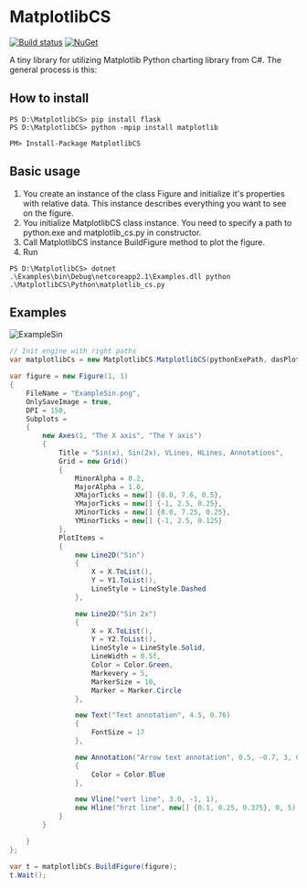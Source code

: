 # MatplotlibCS

[![Build status](https://ci.appveyor.com/api/projects/status/9kwdn26qx7oh6mho/branch/master?svg=true)](https://ci.appveyor.com/project/itgloballlc/matplotlibcs/branch/master)
[![NuGet](https://img.shields.io/nuget/v/MatplotlibCS.svg?maxAge=2592000)](https://www.nuget.org/packages/MatplotlibCS/)

A tiny library for utilizing Matplotlib Python charting library from C#. The general process is this:

## How to install
```
PS D:\MatplotlibCS> pip install flask
PS D:\MatplotlibCS> python -mpip install matplotlib
```
```
PM> Install-Package MatplotlibCS
```
## Basic usage

1. You create an instance of the class Figure and initialize it's properties with relative data. This instance describes everything you want to see on the figure.
2. You initialize MatplotlibCS class instance. You need to specify a path to python.exe and matplotlib_cs.py in constructor.
3. Call MatplotlibCS instance BuildFigure method to plot the figure.
4. Run
```
PS D:\MatplotlibCS> dotnet .\Examples\bin\Debug\netcoreapp2.1\Examples.dll python .\MatplotlibCS\Python\matplotlib_cs.py
```
## Examples
![ExampleSin](http://i.imgur.com/SXUEFCT.png)

```csharp
// Init engine with right paths
var matplotlibCs = new MatplotlibCS.MatplotlibCS(pythonExePath, dasPlotPyPath);

var figure = new Figure(1, 1)
{
    FileName = "ExampleSin.png",
    OnlySaveImage = true,
    DPI = 150,
    Subplots =
    {
        new Axes(1, "The X axis", "The Y axis")
        {
            Title = "Sin(x), Sin(2x), VLines, HLines, Annotations",
            Grid = new Grid()
            {
                MinorAlpha = 0.2,
                MajorAlpha = 1.0,
                XMajorTicks = new[] {0.0, 7.6, 0.5},
                YMajorTicks = new[] {-1, 2.5, 0.25},
                XMinorTicks = new[] {0.0, 7.25, 0.25},
                YMinorTicks = new[] {-1, 2.5, 0.125}
            },
            PlotItems =
            {
                new Line2D("Sin")
                {
                    X = X.ToList(),
                    Y = Y1.ToList(),
                    LineStyle = LineStyle.Dashed
                },

                new Line2D("Sin 2x")
                {
                    X = X.ToList(),
                    Y = Y2.ToList(),
                    LineStyle = LineStyle.Solid,
                    LineWidth = 0.5f,
                    Color = Color.Green,
                    Markevery = 5,
                    MarkerSize = 10,
                    Marker = Marker.Circle
                },

                new Text("Text annotation", 4.5, 0.76)
                {
                    FontSize = 17
                },

                new Annotation("Arrow text annotation", 0.5, -0.7, 3, 0)
                {
                    Color = Color.Blue
                },

                new Vline("vert line", 3.0, -1, 1),
                new Hline("hrzt line", new[] {0.1, 0.25, 0.375}, 0, 5) {LineStyle = LineStyle.Dashed, Color = Color.Magenta}
            }
        }

    }
};

var t = matplotlibCs.BuildFigure(figure);
t.Wait();
```